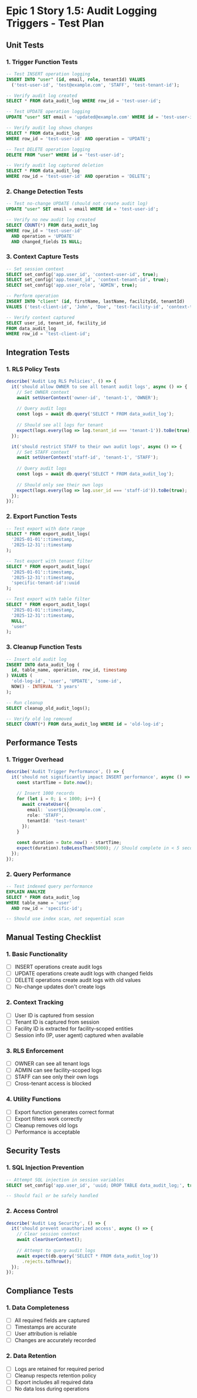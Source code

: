# Epic 1 Story 1.5: Audit Logging Triggers - Test Plan

## Unit Tests

### 1. Trigger Function Tests
```sql
-- Test INSERT operation logging
INSERT INTO "user" (id, email, role, tenantId) VALUES 
  ('test-user-id', 'test@example.com', 'STAFF', 'test-tenant-id');

-- Verify audit log created
SELECT * FROM data_audit_log WHERE row_id = 'test-user-id';

-- Test UPDATE operation logging
UPDATE "user" SET email = 'updated@example.com' WHERE id = 'test-user-id';

-- Verify audit log shows changes
SELECT * FROM data_audit_log 
WHERE row_id = 'test-user-id' AND operation = 'UPDATE';

-- Test DELETE operation logging
DELETE FROM "user" WHERE id = 'test-user-id';

-- Verify audit log captured deletion
SELECT * FROM data_audit_log 
WHERE row_id = 'test-user-id' AND operation = 'DELETE';
```

### 2. Change Detection Tests
```sql
-- Test no-change UPDATE (should not create audit log)
UPDATE "user" SET email = email WHERE id = 'test-user-id';

-- Verify no new audit log created
SELECT COUNT(*) FROM data_audit_log 
WHERE row_id = 'test-user-id' 
  AND operation = 'UPDATE' 
  AND changed_fields IS NULL;
```

### 3. Context Capture Tests
```sql
-- Set session context
SELECT set_config('app.user_id', 'context-user-id', true);
SELECT set_config('app.tenant_id', 'context-tenant-id', true);
SELECT set_config('app.user_role', 'ADMIN', true);

-- Perform operation
INSERT INTO "client" (id, firstName, lastName, facilityId, tenantId) 
VALUES ('test-client-id', 'John', 'Doe', 'test-facility-id', 'context-tenant-id');

-- Verify context captured
SELECT user_id, tenant_id, facility_id 
FROM data_audit_log 
WHERE row_id = 'test-client-id';
```

## Integration Tests

### 1. RLS Policy Tests
```typescript
describe('Audit Log RLS Policies', () => {
  it('should allow OWNER to see all tenant audit logs', async () => {
    // Set OWNER context
    await setUserContext('owner-id', 'tenant-1', 'OWNER');
    
    // Query audit logs
    const logs = await db.query('SELECT * FROM data_audit_log');
    
    // Should see all logs for tenant
    expect(logs.every(log => log.tenant_id === 'tenant-1')).toBe(true);
  });

  it('should restrict STAFF to their own audit logs', async () => {
    // Set STAFF context
    await setUserContext('staff-id', 'tenant-1', 'STAFF');
    
    // Query audit logs
    const logs = await db.query('SELECT * FROM data_audit_log');
    
    // Should only see their own logs
    expect(logs.every(log => log.user_id === 'staff-id')).toBe(true);
  });
});
```

### 2. Export Function Tests
```sql
-- Test export with date range
SELECT * FROM export_audit_logs(
  '2025-01-01'::timestamp,
  '2025-12-31'::timestamp
);

-- Test export with tenant filter
SELECT * FROM export_audit_logs(
  '2025-01-01'::timestamp,
  '2025-12-31'::timestamp,
  'specific-tenant-id'::uuid
);

-- Test export with table filter
SELECT * FROM export_audit_logs(
  '2025-01-01'::timestamp,
  '2025-12-31'::timestamp,
  NULL,
  'user'
);
```

### 3. Cleanup Function Tests
```sql
-- Insert old audit log
INSERT INTO data_audit_log (
  id, table_name, operation, row_id, timestamp
) VALUES (
  'old-log-id', 'user', 'UPDATE', 'some-id', 
  NOW() - INTERVAL '3 years'
);

-- Run cleanup
SELECT cleanup_old_audit_logs();

-- Verify old log removed
SELECT COUNT(*) FROM data_audit_log WHERE id = 'old-log-id';
```

## Performance Tests

### 1. Trigger Overhead
```typescript
describe('Audit Trigger Performance', () => {
  it('should not significantly impact INSERT performance', async () => {
    const startTime = Date.now();
    
    // Insert 1000 records
    for (let i = 0; i < 1000; i++) {
      await createUser({
        email: `user${i}@example.com`,
        role: 'STAFF',
        tenantId: 'test-tenant'
      });
    }
    
    const duration = Date.now() - startTime;
    expect(duration).toBeLessThan(5000); // Should complete in < 5 seconds
  });
});
```

### 2. Query Performance
```sql
-- Test indexed query performance
EXPLAIN ANALYZE
SELECT * FROM data_audit_log 
WHERE table_name = 'user' 
  AND row_id = 'specific-id';

-- Should use index scan, not sequential scan
```

## Manual Testing Checklist

### 1. Basic Functionality
- [ ] INSERT operations create audit logs
- [ ] UPDATE operations create audit logs with changed fields
- [ ] DELETE operations create audit logs with old values
- [ ] No-change updates don't create logs

### 2. Context Tracking
- [ ] User ID is captured from session
- [ ] Tenant ID is captured from session
- [ ] Facility ID is extracted for facility-scoped entities
- [ ] Session info (IP, user agent) captured when available

### 3. RLS Enforcement
- [ ] OWNER can see all tenant logs
- [ ] ADMIN can see facility-scoped logs
- [ ] STAFF can see only their own logs
- [ ] Cross-tenant access is blocked

### 4. Utility Functions
- [ ] Export function generates correct format
- [ ] Export filters work correctly
- [ ] Cleanup removes old logs
- [ ] Performance is acceptable

## Security Tests

### 1. SQL Injection Prevention
```sql
-- Attempt SQL injection in session variables
SELECT set_config('app.user_id', 'uuid; DROP TABLE data_audit_log;', true);

-- Should fail or be safely handled
```

### 2. Access Control
```typescript
describe('Audit Log Security', () => {
  it('should prevent unauthorized access', async () => {
    // Clear session context
    await clearUserContext();
    
    // Attempt to query audit logs
    await expect(db.query('SELECT * FROM data_audit_log'))
      .rejects.toThrow();
  });
});
```

## Compliance Tests

### 1. Data Completeness
- [ ] All required fields are captured
- [ ] Timestamps are accurate
- [ ] User attribution is reliable
- [ ] Changes are accurately recorded

### 2. Data Retention
- [ ] Logs are retained for required period
- [ ] Cleanup respects retention policy
- [ ] Export includes all required data
- [ ] No data loss during operations